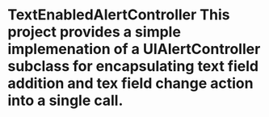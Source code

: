 # TextEnabledAlertController This project provides a simple implemenation of a UIAlertController subclass for encapsulating text field addition and tex field change action into a single call. 
